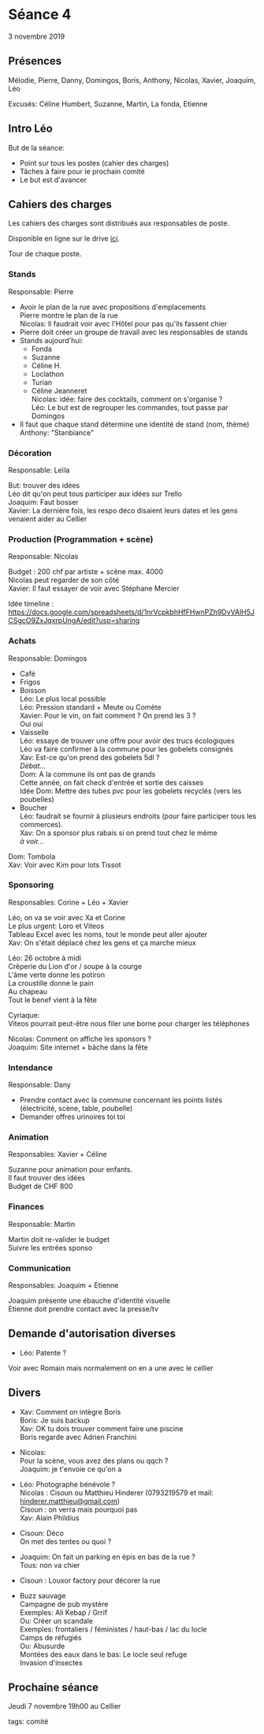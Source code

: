 # Séance 4

3 novembre 2019

## Présences

Mélodie, Pierre, Danny, Domingos, Boris, Anthony, Nicolas, Xavier, Joaquim, Léo

Excusés: Céline Humbert, Suzanne, Martin, La fonda, Etienne

## Intro Léo

But de la séance:
* Point sur tous les postes (cahier des charges)
* Tâches à faire pour le prochain comité
* Le but est d'avancer

## Cahiers des charges

Les cahiers des charges sont distribués aux responsables de poste.

Disponible en ligne sur le drive [ici](https://docs.google.com/spreadsheets/d/1HaXXrsxYSXjTO_ePN7-CsKQwUKcLZVxV7D8Y6STrb6k/edit?usp=sharing).

Tour de chaque poste.

### Stands
Responsable: Pierre

* Avoir le plan de la rue avec propositions d'emplacements  
    Pierre montre le plan de la rue  
    Nicolas: Il faudrait voir avec l'Hôtel pour pas qu'ils fassent chier
* Pierre doit créer un groupe de travail avec les responsables de stands
* Stands aujourd'hui:
    * Fonda
    * Suzanne
    * Céline H.
    * Loclathon
    * Turian
    * Céline Jeanneret  
Nicolas: idée: faire des cocktails, comment on s'organise ?  
Léo: Le but est de regrouper les commandes, tout passe par Domingos
* Il faut que chaque stand détermine une identité de stand (nom, thème)  
Anthony: "Stanbiance"

### Décoration
Responsable: Leïla

But: trouver des idées  
Léo dit qu'on peut tous participer aux idées sur Trello  
Joaquim: Faut bosser  
Xavier: La dernière fois, les respo déco disaient leurs dates et les gens venaient aider au Cellier

### Production (Programmation + scène)
Responsable: Nicolas

Budget : 200 chf par artiste + scène max. 4000  
Nicolas peut regarder de son côté  
Xavier: Il faut essayer de voir avec Stéphane Mercier

Idée timeline : https://docs.google.com/spreadsheets/d/1nrVcpkbhHfFHwnPZh9DvVAlH5JCSgcO9ZxJqxrpUngA/edit?usp=sharing

### Achats
Responsable: Domingos

* Café
* Frigos
* Boisson  
Léo: Le plus local possible  
Léo: Pression standard + Meute ou Comète  
Xavier: Pour le vin, on fait comment ? On prend les 3 ?  
Oui oui  
* Vaisselle  
    Léo: essaye de trouver une offre pour avoir des trucs écologiques  
    Léo va faire confirmer à la commune pour les gobelets consignés  
    Xav: Est-ce qu'on prend des gobelets 5dl ?  
        *Débat...*  
    Dom: A la commune ils ont pas de grands  
    Cette année, on fait check d'entrée et sortie des caisses  
    Idée Dom: Mettre des tubes pvc pour les gobelets recyclés (vers les poubelles)  
* Boucher  
Léo: faudrait se fournir à plusieurs endroits (pour faire participer tous les commerces).  
Xav: On a sponsor plus rabais si on prend tout chez le même  
*à voir...*  

Dom: Tombola  
Xav: Voir avec Kim pour lots Tissot

### Sponsoring
Responsables: Corine + Léo + Xavier

Léo, on va se voir avec Xa et Corine  
Le plus urgent: Loro et Viteos  
Tableau Excel avec les noms, tout le monde peut aller ajouter  
Xav: On s'était déplacé chez les gens et ça marche mieux

Léo: 26 octobre à midi  
Crêperie du Lion d'or / soupe à la courge  
L'âme verte donne les potiron  
La croustille donne le pain  
Au chapeau  
Tout le benef vient à la fête

Cyriaque:  
Viteos pourrait peut-être nous filer une borne pour charger les téléphones

Nicolas: Comment on affiche les sponsors ?  
Joaquim: Site internet + bâche dans la fête

### Intendance
Responsable: Dany

* Prendre contact avec la commune concernant les points listés (électricité, scène, table, poubelle)
* Demander offres urinoires toi toi

### Animation
Responsables: Xavier + Céline

Suzanne pour animation pour enfants.  
Il faut trouver des idées  
Budget de CHF 800

### Finances
Responsable: Martin

Martin doit re-valider le budget  
Suivre les entrées sponso

### Communication
Responsables: Joaquim + Etienne

Joaquim présente une ébauche d'identité visuelle  
Etienne doit prendre contact avec la presse/tv

## Demande d'autorisation diverses

* Léo: Patente ?

Voir avec Romain mais normalement on en a une avec le cellier

## Divers

* Xav: Comment on intègre Boris  
Boris: Je suis backup  
Xav: OK tu dois trouver comment faire une piscine  
Boris regarde avec Adrien Franchini

* Nicolas:  
Pour la scène, vous avez des plans ou qqch ?  
Joaquim: je t'envoie ce qu'on a

* Léo: Photographe bénévole ?  
Nicolas : Cisoun ou Matthieu Hinderer (0793219579 et mail: hinderer.matthieu@gmail.com)  
Cisoun : on verra mais pourquoi pas  
Xav: Alain Phildius

* Cisoun: Déco  
On met des tentes ou quoi ?

* Joaquim: On fait un parking en épis en bas de la rue ?  
Tous: non va chier

* Cisoun : Louxor factory pour décorer la rue

* Buzz sauvage  
Campagne de pub mystère  
Exemples: Ali Kebap / Grrif  
Ou: Créer un scandale  
Exemples: frontaliers / féministes / haut-bas / lac du locle  
Camps de réfugiés  
Ou: Abusurde  
Montées des eaux dans le bas: Le locle seul refuge  
Invasion d'insectes

## Prochaine séance

Jeudi 7 novembre 19h00 au Cellier



tags: comité